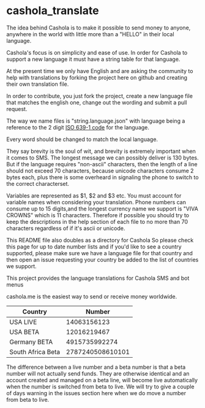 # cashola_translate

The idea behind Cashola is to make it possible to send money to anyone, anywhere in the world with little more than a "HELLO" in their local language.

Cashola's focus is on simplicity and ease of use.
In order for Cashola to support a new language it must have a string table for that language.

At the present time we only have English and are asking the community to help with translations by forking the project here on github and creating their own translation file.

In order to contribute, you just fork the project, create a new language file that matches the english one, change out the wording and submit a pull request.

The way we name files is "string.language.json" with language being a reference to the 2 digit [ISO 639-1 code](https://en.wikipedia.org/wiki/List_of_ISO_639-1_codes) for the language.

Every word should be changed to match the local language.

They say brevity is the soul of wit, and brevity is extremely important when it comes to SMS.
The longest message we can possibly deliver is 130 bytes.
But if the language requires "non-ascii" characters, then the length of a line should not exceed 70 characters, because unicode characters consume 2 bytes each, plus there is some overheard in signaling the phone to switch to the correct characterset.

Variables are represented as $1, $2 and $3 etc.  You must account for variable names when considering your translation.
Phone numbers can consume up to 15 digits,and the longest currency name we support is "VIVA CROWNS" which is 11 characters.
Therefore if possible you should try to keep the descriptions in the help section of each file to no more than 70 characters regardless of if it's ascii or unicode.

This README file also doubles as a directory for Cashola
So please check this page for up to date number lists and if you'd like to see a country supported, please make sure we have a language file for that country and then open an issue requesting your country be added to the list of countries we support.

This project provides the language translations for Cashola SMS and bot menus

cashola.me is the easiest way to send or receive money worldwide.


| Country           | Number           | 
|-------------------|------------------|
| USA LIVE          | 14063156123      |  
| USA BETA          | 12016219467      |
| Germany BETA      | 4915735992274    |
| South Africa Beta | 2787240508610101 |

The difference between a live number and a beta number is that a beta number will not actually send funds.  They are otherwise identical and an account created and managed on a beta line, will become live automatically when the number is switched from beta to live.  We will try to give a couple of days warning in the issues section here when we do move a number from beta to live.
